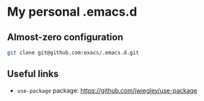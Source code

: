 # My personal .emacs.d

## Almost-zero configuration

```sh
git clone git@github.com:exacs/.emacs.d.git
```

## Useful links

- `use-package` package: https://github.com/jwiegley/use-package
